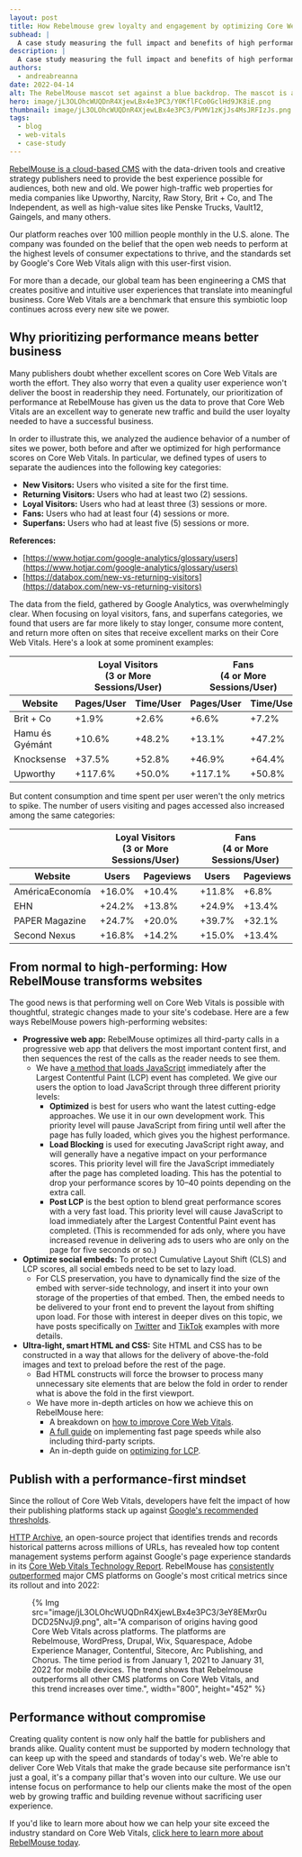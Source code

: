 ```yaml
---
layout: post
title: How Rebelmouse grew loyalty and engagement by optimizing Core Web Vitals
subhead: |
  A case study measuring the full impact and benefits of high performance scores on Core Web Vitals
description: |
  A case study measuring the full impact and benefits of high performance scores on Core Web Vitals
authors:
  - andreabreanna
date: 2022-04-14
alt: The RebelMouse mascot set against a blue backdrop. The mascot is a grey mouse with a red kerchief on its head, and is standing in front of a pride flag.
hero: image/jL3OLOhcWUQDnR4XjewLBx4e3PC3/Y0KflFCo0GclHd9JK8iE.png
thumbnail: image/jL3OLOhcWUQDnR4XjewLBx4e3PC3/PVMV1zKjJs4MsJRFIzJs.png
tags:
  - blog
  - web-vitals
  - case-study
---
```


[RebelMouse is a cloud-based CMS](https://www.rebelmouse.com/) with the data-driven tools and creative strategy publishers need to provide the best experience possible for audiences, both new and old. We power high-traffic web properties for media companies like Upworthy, Narcity, Raw Story, Brit + Co, and The Independent, as well as high-value sites like Penske Trucks, Vault12, Gaingels, and many others.

Our platform reaches over 100 million people monthly in the U.S. alone. The company was founded on the belief that the open web needs to perform at the highest levels of consumer expectations to thrive, and the standards set by Google's Core Web Vitals align with this user-first vision.

For more than a decade, our global team has been engineering a CMS that creates positive and intuitive user experiences that translate into meaningful business. Core Web Vitals are a benchmark that ensure this symbiotic loop continues across every new site we power.

## Why prioritizing performance means better business

Many publishers doubt whether excellent scores on Core Web Vitals are worth the effort. They also worry that even a quality user experience won't deliver the boost in readership they need. Fortunately, our prioritization of performance at RebelMouse has given us the data to prove that Core Web Vitals are an excellent way to generate new traffic and build the user loyalty needed to have a successful business.

In order to illustrate this, we analyzed the audience behavior of a number of sites we power, both before and after we optimized for high performance scores on Core Web Vitals. In particular, we defined types of users to separate the audiences into the following key categories:

- **New Visitors:** Users who visited a site for the first time.
- **Returning Visitors:** Users who had at least two (2) sessions.
- **Loyal Visitors:** Users who had at least three (3) sessions or more.
- **Fans:** Users who had at least four (4) sessions or more.
- **Superfans:** Users who had at least five (5) sessions or more.

**References:**
- [https://www.hotjar.com/google-analytics/glossary/users](https://www.hotjar.com/google-analytics/glossary/users)
- [https://databox.com/new-vs-returning-visitors](https://databox.com/new-vs-returning-visitors)

The data from the field, gathered by Google Analytics, was overwhelmingly clear. When focusing on loyal visitors, fans, and superfans categories, we found that users are far more likely to stay longer, consume more content, and return more often on sites that receive excellent marks on their Core Web Vitals. Here's a look at some prominent examples:

<div class="table-wrapper scrollbar">
  <table>
    <thead>
      <tr>
        <th aria-hidden></th>
        <th colspan="2">
          <strong>Loyal Visitors</strong><br>
          (3 or More Sessions/User)
        </th>
        <th colspan="2">
          <strong>Fans</strong><br>
          (4 or More Sessions/User)
        </th>
        <th colspan="2">
          <strong>Superfans</strong><br>
          (5 or More Sessions/User)
        </th>
      </tr>
      <tr>
        <th><strong>Website</strong></th>
        <th><strong>Pages/User</strong></th>
        <th><strong>Time/User</strong></th>
        <th><strong>Pages/User</strong></th>
        <th><strong>Time/User</strong></th>
        <th><strong>Pages/User</strong></th>
        <th><strong>Time/User</strong></th>
      </tr>
    </thead>
    <tbody>
      <tr>
        <td>Brit + Co</td>
        <td>+1.9%</td>
        <td>+2.6%</td>
        <td>+6.6%</td>
        <td>+7.2%</td>
        <td>+6.3%</td>
        <td>+7.8%</td>
      </tr>
      <tr>
        <td>Hamu és Gyémánt</td>
        <td>+10.6%</td>
        <td>+48.2%</td>
        <td>+13.1%</td>
        <td>+47.2%</td>
        <td>+6.9%</td>
        <td>+35.3%</td>
      </tr>
      <tr>
        <td>Knocksense</td>
        <td>+37.5%</td>
        <td>+52.8%</td>
        <td>+46.9%</td>
        <td>+64.4%</td>
        <td>+47.0%</td>
        <td>+64.6%</td>
      </tr>
      <tr>
        <td>Upworthy</td>
        <td>+117.6%</td>
        <td>+50.0%</td>
        <td>+117.1%</td>
        <td>+50.8%</td>
        <td>+114.2%</td>
        <td>+49.2%</td>
      </tr>
    </tbody>
  </table>
</div>

But content consumption and time spent per user weren't the only metrics to spike. The number of users visiting and pages accessed also increased among the same categories:

<div class="table-wrapper scrollbar">
  <table>
    <thead>
      <tr>
        <th aria-hidden></th>
        <th colspan="2">
          <strong>Loyal Visitors</strong><br>
          (3 or More Sessions/User)
        </th>
        <th colspan="2">
          <strong>Fans</strong><br>
          (4 or More Sessions/User)
        </th>
        <th colspan="2">
          <strong>Superfans</strong><br>
          (5 or More Sessions/User)
        </th>
      </tr>
      <tr>
        <th><strong>Website</strong></th>
        <th><strong>Users</strong></th>
        <th><strong>Pageviews</strong></th>
        <th><strong>Users</strong></th>
        <th><strong>Pageviews</strong></th>
        <th><strong>Users</strong></th>
        <th><strong>Pageviews</strong></th>
      </tr>
    </thead>
    <tbody>
      <tr>
        <td>AméricaEconomía</td>
        <td>+16.0%</td>
        <td>+10.4%</td>
        <td>+11.8%</td>
        <td>+6.8%</td>
        <td>+6.9%</td>
        <td>+4.6%</td>
      </tr>
      <tr>
        <td>EHN</td>
        <td>+24.2%</td>
        <td>+13.8%</td>
        <td>+24.9%</td>
        <td>+13.4%</td>
        <td>+24.0%</td>
        <td>+9.0%</td>
      </tr>
      <tr>
        <td>PAPER Magazine</td>
        <td>+24.7%</td>
        <td>+20.0%</td>
        <td>+39.7%</td>
        <td>+32.1%</td>
        <td>+55.7%</td>
        <td>+35.7%</td>
      </tr>
      <tr>
        <td>Second Nexus</td>
        <td>+16.8%</td>
        <td>+14.2%</td>
        <td>+15.0%</td>
        <td>+13.4%</td>
        <td>+15.7%</td>
        <td>+13.3%</td>
      </tr>
    </tbody>
  </table>
</div>

## From normal to high-performing: How RebelMouse transforms websites

The good news is that performing well on Core Web Vitals is possible with thoughtful, strategic changes made to your site's codebase. Here are a few ways RebelMouse powers high-performing websites:

- **Progressive web app:** RebelMouse optimizes all third-party calls in a progressive web app that delivers the most important content first, and then sequences the rest of the calls as the reader needs to see them.
  - We have [a method that loads JavaScript](https://www.rebelmouse.com/new-javascript-element-in-layout-design-tool) immediately after the Largest Contentful Paint (LCP) event has completed. We give our users the option to load JavaScript through three different priority levels:
    - **Optimized** is best for users who want the latest cutting-edge approaches. We use it in our own development work. This priority level will pause JavaScript from firing until well after the page has fully loaded, which gives you the highest performance.
    - **Load Blocking** is used for executing JavaScript right away, and will generally have a negative impact on your performance scores. This priority level will fire the JavaScript immediately after the page has completed loading. This has the potential to drop your performance scores by 10–40 points depending on the extra call.
    - **Post LCP** is the best option to blend great performance scores with a very fast load. This priority level will cause JavaScript to load immediately after the Largest Contentful Paint event has completed. (This is recommended for ads only, where you have increased revenue in delivering ads to users who are only on the page for five seconds or so.)
- **Optimize social embeds:** To protect Cumulative Layout Shift (CLS) and LCP scores, all social embeds need to be set to lazy load.
  - For CLS preservation, you have to dynamically find the size of the embed with server-side technology, and insert it into your own storage of the properties of that embed. Then, the embed needs to be delivered to your front end to prevent the layout from shifting upon load. For those with interest in deeper dives on this topic, we have posts specifically on [Twitter](https://www.rebelmouse.com/optimized-twitter-embeds) and [TikTok](https://www.rebelmouse.com/how-to-embed-a-tiktok) examples with more details.
- **Ultra-light, smart HTML and CSS:** Site HTML and CSS has to be constructed in a way that allows for the delivery of above-the-fold images and text to preload before the rest of the page.
  - Bad HTML constructs will force the browser to process many unnecessary site elements that are below the fold in order to render what is above the fold in the first viewport.
  - We have more in-depth articles on how we achieve this on RebelMouse here:
    - A breakdown on [how to improve Core Web Vitals](https://www.rebelmouse.com/pagespeed-score).
    - [A full guide](https://www.rebelmouse.com/how-to-improve-core-web-vitals) on implementing fast page speeds while also including third-party scripts.
    - An in-depth guide on [optimizing for LCP](https://www.rebelmouse.com/core-web-vitals-2021).

## Publish with a performance-first mindset

Since the rollout of Core Web Vitals, developers have felt the impact of how their publishing platforms stack up against [Google's recommended thresholds](/defining-core-web-vitals-thresholds).

[HTTP Archive](https://httparchive.org), an open-source project that identifies trends and records historical patterns across millions of URLs, has revealed how top content management systems perform against Google's page experience standards in its [Core Web Vitals Technology Report](https://datastudio.google.com/u/0/reporting/55bc8fad-44c2-4280-aa0b-5f3f0cd3d2be/page/M6ZPC). RebelMouse has [consistently outperformed](https://datastudio.google.com/u/0/reporting/55bc8fad-44c2-4280-aa0b-5f3f0cd3d2be/page/M6ZPC?params=%7B%22df44%22:%22include%25EE%2580%25800%25EE%2580%2580IN%25EE%2580%2580ALL%25EE%2580%2580WordPress%25EE%2580%2580Drupal%25EE%2580%2580Wix%25EE%2580%2580Squarespace%25EE%2580%2580Adobe%2520Experience%2520Manager%25EE%2580%2580Contentful%25EE%2580%2580Sitecore%25EE%2580%2580Arc%2520Publishing%25EE%2580%2580Chorus%25EE%2580%2580RebelMouse%22,%22df46%22:%22include%25EE%2580%25800%25EE%2580%2580IN%25EE%2580%2580mobile%22%7D) major CMS platforms on Google's most critical metrics since its rollout and into 2022:

<figure>
  {% Img src="image/jL3OLOhcWUQDnR4XjewLBx4e3PC3/3eY8EMxr0uDCD25NvJj9.png", alt="A comparison of origins having good Core Web Vitals across platforms. The platforms are Rebelmouse, WordPress, Drupal, Wix, Squarespace, Adobe Experience Manager, Contentful, Sitecore, Arc Publishing, and Chorus. The time period is from January 1, 2021 to January 31, 2022 for mobile devices. The trend shows that Rebelmouse outperforms all other CMS platforms on Core Web Vitals, and this trend increases over time.", width="800", height="452" %}
</figure>

## Performance without compromise

Creating quality content is now only half the battle for publishers and brands alike. Quality content must be supported by modern technology that can keep up with the speed and standards of today's web. We're able to deliver Core Web Vitals that make the grade because site performance isn't just a goal, it's a company pillar that's woven into our culture. We use our intense focus on performance to help our clients make the most of the open web by growing traffic and building revenue without sacrificing user experience.

If you'd like to learn more about how we can help your site exceed the industry standard on Core Web Vitals, [click here to learn more about RebelMouse today](https://www.rebelmouse.com/st/Request_a_Demo).
